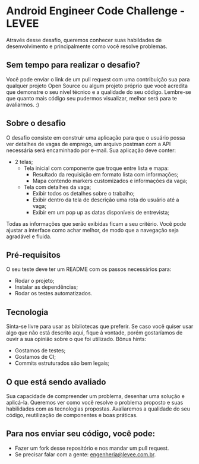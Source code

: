 
# Android Engineer Code Challenge - LEVEE

Através desse desafio, queremos conhecer suas habildades de desenvolvimento e principalmente como você resolve problemas.

## Sem tempo para realizar o desafio?

Você pode enviar o link de um pull request com uma contribuição sua para qualquer projeto Open Source ou algum projeto próprio que você acredita que demonstre o seu nível técnico e a qualidade do seu código. Lembre-se que quanto mais código seu pudermos visualizar, melhor será para te avaliarmos. :)

## Sobre o desafio

O desafio consiste em construir uma aplicação para que o usuário possa ver detalhes de vagas de emprego, um arquivo postman com a API necessária será encaminhado por e-mail.
Sua aplicação deve conter:
* 2 telas;
    * Tela inicial com componente que troque entre lista e mapa:
      * Resultado da requisição em formato lista com informações;
      * Mapa contendo markers customizados e informações da vaga;
    * Tela com detalhes da vaga;
      * Exibir todos os detalhes sobre o trabalho; 
      * Exibir dentro da tela de descrição uma rota do usuário até a vaga;
      * Exibir em um pop up as datas disponíveis de entrevista;
      
Todas as informações que serão exibidas ficam a seu critério. Você pode ajustar a interface como achar melhor, de modo que a navegação seja agradável e fluida.

## Pré-requisitos

O seu teste deve ter um README com os passos necessários para:
* Rodar o projeto;
* Instalar as dependências;
* Rodar os testes automatizados.

## Tecnologia

Sinta-se livre para usar as bibliotecas que preferir. Se caso você quiser usar algo que não está descrito aqui, fique à vontade, porém gostaríamos de ouvir a sua opinião sobre o que foi utilizado.
Bônus hints:

* Gostamos de testes;
* Gostamos de CI;
* Commits estruturados são bem legais;

## O que está sendo avaliado

Sua capacidade de compreender um problema, desenhar uma solução e aplicá-la. Queremos ver como você resolve o problema proposto e suas habilidades com as tecnologias propostas. Avaliaremos a qualidade do seu código, reutilização de componentes e boas práticas.

## Para nos enviar seu código, você pode:

* Fazer um fork desse repositório e nos mandar um pull request.
* Se precisar falar com a gente: engenheria@levee.com.br.
